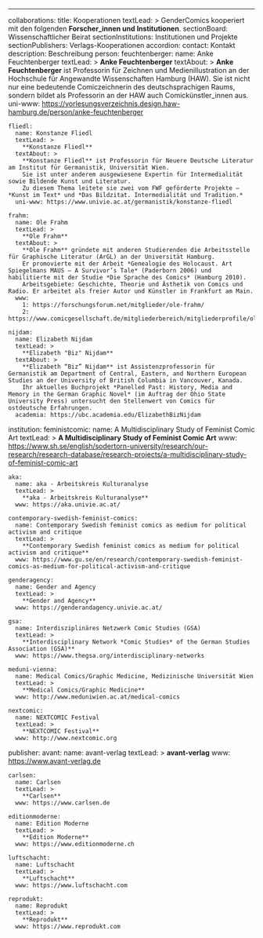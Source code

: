 ---
collaborations:
  title: Kooperationen
  textLead: >
    GenderComics kooperiert mit den folgenden **Forscher_innen und Institutionen**.
  sectionBoard: Wissenschaftlicher Beirat
  sectionInstitutions: Institutionen und Projekte
  sectionPublishers: Verlags-Kooperationen
  accordion:
    contact: Kontakt
    description: Beschreibung
  person:
    feuchtenberger:
        name: Anke Feuchtenberger
        textLead: >
          **Anke Feuchtenberger**
        textAbout: >
          **Anke Feuchtenberger** ist Professorin für Zeichnen und Medienillustration an der Hochschule für Angewandte Wissenschaften Hamburg (HAW).
          Sie ist nicht nur eine bedeutende Comiczeichnerin des deutschsprachigen Raums, sondern bildet als Professorin an der HAW auch Comickünstler_innen aus. 
        uni-www: https://vorlesungsverzeichnis.design.haw-hamburg.de/person/anke-feuchtenberger

    fliedl:
      name: Konstanze Fliedl
      textLead: >
        **Konstanze Fliedl**
      textAbout: >
        **Konstanze Fliedl** ist Professorin für Neuere Deutsche Literatur am Institut für Germanistik, Universität Wien.
        Sie ist unter anderem ausgewiesene Expertin für Intermedialität sowie Bildende Kunst und Literatur.
        Zu diesem Thema leitete sie zwei vom FWF geförderte Projekte – *Kunst im Text* und *Das Bildzitat. Intermedialität und Tradition.*
      uni-www: https://www.univie.ac.at/germanistik/konstanze-fliedl   
    
    frahm:
      name: Ole Frahm
      textLead: >
        **Ole Frahm**
      textAbout: >
        **Ole Frahm** gründete mit anderen Studierenden die Arbeitsstelle für Graphische Literatur (ArGL) an der Universität Hamburg.
        Er promovierte mit der Arbeit *Genealogie des Holocaust. Art Spiegelmans MAUS – A Survivor’s Tale* (Paderborn 2006) und habilitierte mit der Studie *Die Sprache des Comics* (Hamburg 2010). 
        Arbeitsgebiete: Geschichte, Theorie und Ästhetik von Comics und Radio. Er arbeitet als freier Autor und Künstler in Frankfurt am Main.
      www:
        1: https://forschungsforum.net/mitglieder/ole-frahm/
        2: https://www.comicgesellschaft.de/mitgliederbereich/mitgliederprofile/olefrahm/

    nijdam:
      name: Elizabeth Nijdam
      textLead: >
        **Elizabeth "Biz" Nijdam**
      textAbout: >
        **Elizabeth “Biz” Nijdam** ist Assistenzprofessorin für Germanistik am Department of Central, Eastern, and Northern European Studies an der University of British Columbia in Vancouver, Kanada.
        Ihr aktuelles Buchprojekt *Panelled Past: History, Media and Memory in the German Graphic Novel* (im Auftrag der Ohio State University Press) untersucht den Stellenwert von Comics für ostdeutsche Erfahrungen.
      academia: https://ubc.academia.edu/ElizabethBizNijdam

  institution:
    feministcomic:
      name: A Multidisciplinary Study of Feminist Comic Art
      textLead: >
        **A Multidisciplinary Study of Feminist Comic Art**
      www: https://www.sh.se/english/sodertorn-university/research/our-research/research-database/research-projects/a-multidisciplinary-study-of-feminist-comic-art
  
    aka:
      name: aka - Arbeitskreis Kulturanalyse
      textLead: >
        **aka - Arbeitskreis Kulturanalyse**
      www: https://aka.univie.ac.at/

    contemporary-swedish-feminist-comics:
      name: Contemporary Swedish feminist comics as medium for political activism and critique
      textLead: >
        **Contemporary Swedish feminist comics as medium for political activism and critique**
      www: https://www.gu.se/en/research/contemporary-swedish-feminist-comics-as-medium-for-political-activism-and-critique
         
    genderagency:
      name: Gender and Agency
      textLead: >
        **Gender and Agency**
      www: https://genderandagency.univie.ac.at/
      
    gsa:
      name: Interdisziplinäres Netzwerk Comic Studies (GSA) 
      textLead: >
        **Interdisciplinary Network *Comic Studies* of the German Studies Association (GSA)**
      www: https://www.thegsa.org/interdisciplinary-networks  

    meduni-vienna:
      name: Medical Comics/Graphic Medicine, Medizinische Universität Wien
      textLead: >
        **Medical Comics/Graphic Medicine**
      www: http://www.meduniwien.ac.at/medical-comics  

    nextcomic:
      name: NEXTCOMIC Festival
      textLead: >
        **NEXTCOMIC Festival**
      www: http://www.nextcomic.org
      
  publisher:
    avant:
      name: avant-verlag
      textLead: >
        **avant-verlag**
      www: https://www.avant-verlag.de
      
    carlsen:
      name: Carlsen
      textLead: >
        **Carlsen**
      www: https://www.carlsen.de
      
    editionmoderne:
      name: Edition Moderne
      textLead: >
        **Edition Moderne**
      www: https://www.editionmoderne.ch
      
    luftschacht:
      name: Luftschacht
      textLead: >
        **Luftschacht**
      www: https://www.luftschacht.com
      
    reprodukt:
      name: Reprodukt
      textLead: >
        **Reprodukt**
      www: https://www.reprodukt.com
